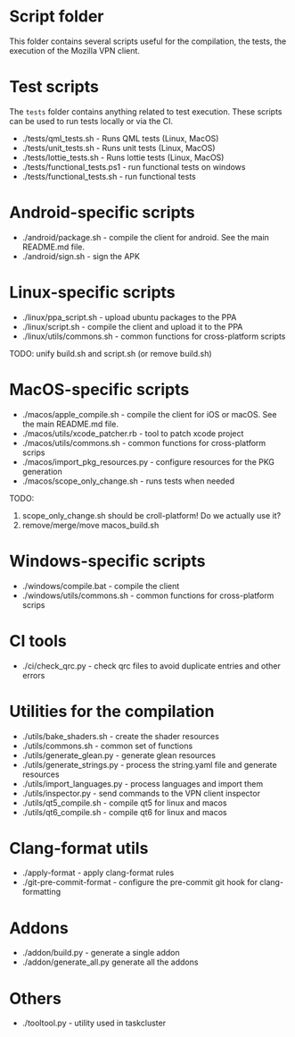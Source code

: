 # Script folder

This folder contains several scripts useful for the compilation, the tests, the
execution of the Mozilla VPN client.

# Test scripts

The `tests` folder contains anything related to test execution. These scripts
can be used to run tests locally or via the CI.

- ./tests/qml_tests.sh - Runs QML tests (Linux, MacOS)
- ./tests/unit_tests.sh - Runs unit tests (Linux, MacOS)
- ./tests/lottie_tests.sh - Runs lottie tests (Linux, MacOS)
- ./tests/functional_tests.ps1 - run functional tests on windows
- ./tests/functional_tests.sh - run functional tests

# Android-specific scripts

- ./android/package.sh - compile the client for android. See the main README.md file.
- ./android/sign.sh - sign the APK

# Linux-specific scripts

- ./linux/ppa_script.sh - upload ubuntu packages to the PPA
- ./linux/script.sh - compile the client and upload it to the PPA
- ./linux/utils/commons.sh - common functions for cross-platform scripts

TODO: unify build.sh and script.sh (or remove build.sh)

# MacOS-specific scripts

- ./macos/apple_compile.sh - compile the client for iOS or macOS. See the main README.md file.
- ./macos/utils/xcode_patcher.rb - tool to patch xcode project
- ./macos/utils/commons.sh - common functions for cross-platform scrips
- ./macos/import_pkg_resources.py - configure resources for the PKG generation
- ./macos/scope_only_change.sh - runs tests when needed

TODO:
1. scope_only_change.sh should be croll-platform! Do we actually use it?
2. remove/merge/move macos_build.sh

# Windows-specific scripts

- ./windows/compile.bat - compile the client
- ./windows/utils/commons.sh - common functions for cross-platform scrips

# CI tools

- ./ci/check_qrc.py - check qrc files to avoid duplicate entries and other errors

# Utilities for the compilation

- ./utils/bake_shaders.sh - create the shader resources
- ./utils/commons.sh - common set of functions
- ./utils/generate_glean.py - generate glean resources
- ./utils/generate_strings.py - process the string.yaml file and generate resources
- ./utils/import_languages.py - process languages and import them
- ./utils/inspector.py - send commands to the VPN client inspector
- ./utils/qt5_compile.sh - compile qt5 for linux and macos
- ./utils/qt6_compile.sh - compile qt6 for linux and macos

# Clang-format utils

- ./apply-format - apply clang-format rules
- ./git-pre-commit-format - configure the pre-commit git hook for clang-formatting

# Addons

- ./addon/build.py - generate a single addon
- ./addon/generate_all.py generate all the addons

# Others

- ./tooltool.py - utility used in taskcluster
